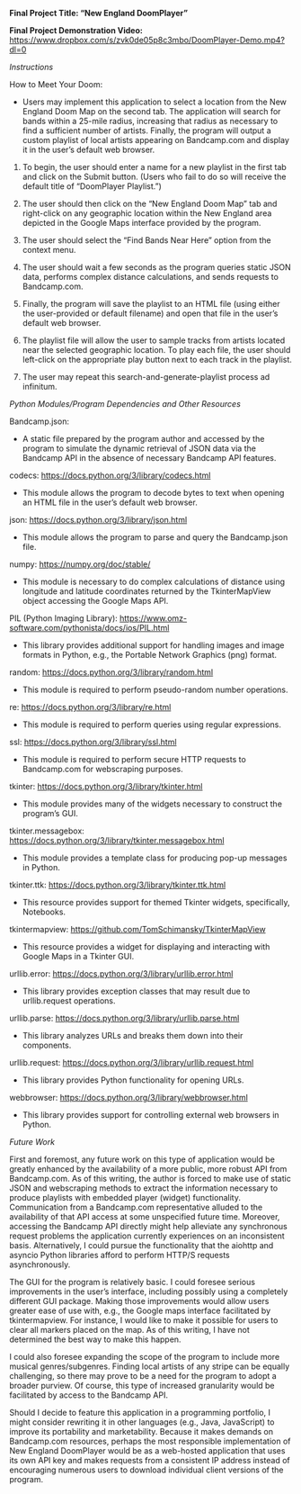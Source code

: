 **Final Project Title: “New England DoomPlayer”**

**Final Project Demonstration Video:**
<https://www.dropbox.com/s/zvk0de05p8c3mbo/DoomPlayer-Demo.mp4?dl=0>

*Instructions*

How to Meet Your Doom:

-   Users may implement this application to select a location from the New
    England Doom Map on the second tab. The application will search for bands
    within a 25-mile radius, increasing that radius as necessary to find a
    sufficient number of artists. Finally, the program will output a custom
    playlist of local artists appearing on Bandcamp.com and display it in the
    user’s default web browser.

1.  To begin, the user should enter a name for a new playlist in the first tab
    and click on the Submit button. (Users who fail to do so will receive the
    default title of “DoomPlayer Playlist.”)

2.  The user should then click on the “New England Doom Map” tab and right-click
    on any geographic location within the New England area depicted in the
    Google Maps interface provided by the program.

3.  The user should select the “Find Bands Near Here” option from the context
    menu.

4.  The user should wait a few seconds as the program queries static JSON data,
    performs complex distance calculations, and sends requests to Bandcamp.com.

5.  Finally, the program will save the playlist to an HTML file (using either
    the user-provided or default filename) and open that file in the user’s
    default web browser.

6.  The playlist file will allow the user to sample tracks from artists located
    near the selected geographic location. To play each file, the user should
    left-click on the appropriate play button next to each track in the
    playlist.

7.  The user may repeat this search-and-generate-playlist process ad infinitum.

*Python Modules/Program Dependencies and Other Resources*

Bandcamp.json:

-   A static file prepared by the program author and accessed by the program to
    simulate the dynamic retrieval of JSON data via the Bandcamp API in the
    absence of necessary Bandcamp API features.

codecs: <https://docs.python.org/3/library/codecs.html>

-   This module allows the program to decode bytes to text when opening an HTML
    file in the user’s default web browser.

json: <https://docs.python.org/3/library/json.html>

-   This module allows the program to parse and query the Bandcamp.json file.

numpy: <https://numpy.org/doc/stable/>

-   This module is necessary to do complex calculations of distance using
    longitude and latitude coordinates returned by the TkinterMapView object
    accessing the Google Maps API.

PIL (Python Imaging Library):
<https://www.omz-software.com/pythonista/docs/ios/PIL.html>

-   This library provides additional support for handling images and image
    formats in Python, e.g., the Portable Network Graphics (png) format.

random: <https://docs.python.org/3/library/random.html>

-   This module is required to perform pseudo-random number operations.

re: <https://docs.python.org/3/library/re.html>

-   This module is required to perform queries using regular expressions.

ssl: <https://docs.python.org/3/library/ssl.html>

-   This module is required to perform secure HTTP requests to Bandcamp.com for
    webscraping purposes.

tkinter: <https://docs.python.org/3/library/tkinter.html>

-   This module provides many of the widgets necessary to construct the
    program’s GUI.

tkinter.messagebox: <https://docs.python.org/3/library/tkinter.messagebox.html>

-   This module provides a template class for producing pop-up messages in
    Python.

tkinter.ttk: <https://docs.python.org/3/library/tkinter.ttk.html>

-   This resource provides support for themed Tkinter widgets, specifically,
    Notebooks.

tkintermapview: <https://github.com/TomSchimansky/TkinterMapView>

-   This resource provides a widget for displaying and interacting with Google
    Maps in a Tkinter GUI.

urllib.error: <https://docs.python.org/3/library/urllib.error.html>

-   This library provides exception classes that may result due to
    urllib.request operations.

urllib.parse: <https://docs.python.org/3/library/urllib.parse.html>

-   This library analyzes URLs and breaks them down into their components.

urllib.request: <https://docs.python.org/3/library/urllib.request.html>

-   This library provides Python functionality for opening URLs.

webbrowser: <https://docs.python.org/3/library/webbrowser.html>

-   This library provides support for controlling external web browsers in
    Python.

  
*Future Work*

First and foremost, any future work on this type of application would be greatly
enhanced by the availability of a more public, more robust API from
Bandcamp.com. As of this writing, the author is forced to make use of static
JSON and webscraping methods to extract the information necessary to produce
playlists with embedded player (widget) functionality. Communication from a
Bandcamp.com representative alluded to the availability of that API access at
some unspecified future time. Moreover, accessing the Bandcamp API directly
might help alleviate any synchronous request problems the application currently
experiences on an inconsistent basis. Alternatively, I could pursue the
functionality that the aiohttp and asyncio Python libraries afford to perform
HTTP/S requests asynchronously.

The GUI for the program is relatively basic. I could foresee serious
improvements in the user’s interface, including possibly using a completely
different GUI package. Making those improvements would allow users greater ease
of use with, e.g., the Google maps interface facilitated by tkintermapview. For
instance, I would like to make it possible for users to clear all markers placed
on the map. As of this writing, I have not determined the best way to make this
happen.

I could also foresee expanding the scope of the program to include more musical
genres/subgenres. Finding local artists of any stripe can be equally
challenging, so there may prove to be a need for the program to adopt a broader
purview. Of course, this type of increased granularity would be facilitated by
access to the Bandcamp API.

Should I decide to feature this application in a programming portfolio, I might
consider rewriting it in other languages (e.g., Java, JavaScript) to improve its
portability and marketability. Because it makes demands on Bandcamp.com
resources, perhaps the most responsible implementation of New England DoomPlayer
would be as a web-hosted application that uses its own API key and makes
requests from a consistent IP address instead of encouraging numerous users to
download individual client versions of the program.
